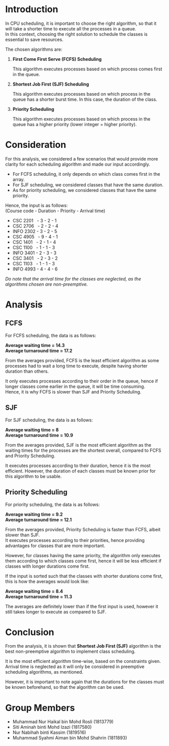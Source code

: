 # Introduction

In CPU scheduling, it is important to choose the right algorithm, so that it will take a shorter time to execute all the processes in a queue.  
In this context, choosing the right solution to schedule the classes is essential to save resources.

The chosen algorithms are:

1. **First Come First Serve (FCFS) Scheduling**

	This algorithm executes processes based on which process comes first in the queue.


2. **Shortest Job First (SJF) Scheduling**

	This algorithm executes processes based on which process in the queue has a shorter burst time. In this case, the duration of the class.


3. **Priority Scheduling**

	This algorithm executes processes based on which process in the queue has a higher priority (lower integer = higher priority).

# Consideration

For this analysis, we considered a few scenarios that would provide more clarity for each scheduling algorithm and made our input accordingly.

* For FCFS scheduling, it only depends on which class comes first in the array.
* For SJF scheduling, we considered classes that have the same duration.
* As for priority scheduling, we considered classes that have the same priority.

Hence, the input is as follows:  
(Course code - Duration - Priority - Arrival time)

* CSC 2201 &nbsp;&nbsp;- 3 - 2 - 1
* CSC 2706 &nbsp;&nbsp;- 2 - 2 - 4
* INFO 2302 - 3 - 2 - 5
* CSC 4905 &nbsp;&nbsp;- 9 - 4 - 1
* CSC 1401 &nbsp;&nbsp;- 2 - 1 - 4
* CSC 1100 &nbsp;&nbsp;- 1 - 1 - 3
* INFO 3401 - 2 - 3 - 3
* CSC 3401 &nbsp;&nbsp;- 2 - 3 - 2
* CSC 1103 &nbsp;&nbsp;- 1 - 1 - 3
* INFO 4993 - 4 - 4 - 6

*Do note that the arrival time for the classes are neglected, as the algorithms chosen are non-preemptive.*

# Analysis

## FCFS

For FCFS scheduling, the data is as follows:

**Average waiting time = 14.3**  
**Average turnaround time = 17.2**

From the averages provided, FCFS is the least efficient algorithm as some processes had to wait a long time to execute, despite having shorter duration than others.

It only executes processes according to their order in the queue, hence if longer classes come earlier in the queue, it will be time consuming.  
Hence, it is why FCFS is slower than SJF and Priority Scheduling.

## SJF

For SJF scheduling, the data is as follows:

**Average waiting time = 8**  
**Average turnaround time = 10.9**

From the averages provided, SJF is the most efficient algorithm as the waiting times for the processes are the shortest overall, compared to FCFS and Priority Scheduling.

It executes processes according to their duration, hence it is the most efficient. However, the duration of each classes must be known prior for this algorithm to be usable.

## Priority Scheduling

For priority scheduling, the data is as follows:

**Average waiting time = 9.2**  
**Average turnaround time = 12.1**

From the averages provided, Priority Scheduling is faster than FCFS, albeit slower than SJF.  
It executes processes according to their priorities, hence providing advantages for classes that are more important.

However, for classes having the same priority, the algorithm only executes them according to which classes come first, hence it will be less efficient if classes with longer durations come first.

If the input is sorted such that the classes with shorter durations come first, this is how the averages would look like:

**Average waiting time = 8.4**  
**Average turnaround time = 11.3**

The averages are definitely lower than if the first input is used, however it still takes longer to execute as compared to SJF.

# Conclusion

From the analysis, it is shown that **Shortest Job First (SJF)** algorithm is the best non-preemptive algorithm to implement class scheduling.

It is the most efficient algorithm time-wise, based on the constraints given. Arrival time is neglected as it will only be considered in preemptive scheduling algorithms, as mentioned.

However, it is important to note again that the durations for the classes must be known beforehand, so that the algorithm can be used.  

# Group Members

* Muhammad Nur Haikal bin Mohd Rosli (1813779)
* Siti Aminah binti Mohd Izazi (1817580)
* Nur Nabihah binti Kassim (1819516)
* Muhammad Syahmi Aiman bin Mohd Shahrin (1811893)